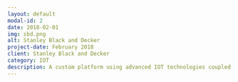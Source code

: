 ```yaml
---
layout: default
modal-id: 2
date: 2018-02-01
img: sbd.png
alt: Stanley Black and Decker
project-date: February 2018
client: Stanley Black and Decker
category: IOT
description: A custom platform using advanced IOT technologies coupled with on the floor factory experience to drive human efficiencies and improve quality assurance for global operations. This initiative included analytic dashboards and an alerting system. </br> A prototype was installed on the factory floor and used in daily operations. Findings included increased accuracy and efficiency in operations.
---
```

